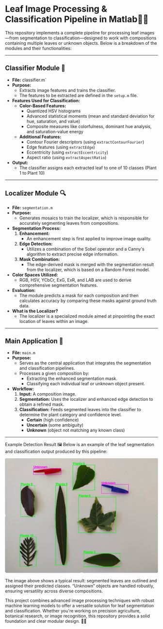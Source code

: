 # Leaf Image Processing & Classification Pipeline in Matlab🍃🤖

This repository implements a complete pipeline for processing leaf images—from segmentation to classification—designed to work with compositions containing multiple leaves or unknown objects. Below is a breakdown of the modules and their functionalities:

---

## Classifier Module 🎯

- **File:** classifier.m`  
- **Purpose:**  
  - Extracts image features and trains the classifier.
  - The features to be extracted are defined in the `setup.m` file.
- **Features Used for Classification:**  
  - **Color-Based Features:**  
    - Quantized HSV histograms  
    - Advanced statistical moments (mean and standard deviation for hue, saturation, and value)  
    - Composite measures like colorfulness, dominant hue analysis, and saturation-value energy  
  - **Additional Features:**  
    - Contour Fourier descriptors (using `extractContourFourier`)
    - Edge features (using `extractEdge`)
    - Eccentricity (using `extractEccentricity`)
    - Aspect ratio (using `extractAspectRatio`)
- **Output:**  
  - The classifier assigns each extracted leaf to one of 10 classes (Plant 1 to Plant 10)

---

## Localizer Module 🔍

- **File:** `segmentation.m`  
- **Purpose:**  
  - Generates mosaics to train the localizer, which is responsible for accurately segmenting leaves from compositions.
- **Segmentation Process:**  
  1. **Enhancement:**  
     - An enhancement step is first applied to improve image quality.
  2. **Edge Detection:**  
     - Utilizes a combination of the Sobel operator and a Canny's algorithm to extract precise edge information.
  3. **Mask Combination:**  
     - The edge-derived mask is merged with the segmentation result from the localizer, which is based on a Random Forest model.
- **Color Spaces Utilized:**  
  - RGB, HSV, YCbCr, ExG, ExR, and LAB are used to derive comprehensive segmentation features.
- **Evaluation:**  
  - The module predicts a mask for each composition and then calculates accuracy by comparing these masks against ground truth data.
- **What is the Localizer?**  
  - The localizer is a specialized module aimed at pinpointing the exact location of leaves within an image.

---

## Main Application 🚀

- **File:** `main.m`  
- **Purpose:**  
  - Serves as the central application that integrates the segmentation and classification pipelines.
  - Processes a given composition by:
    - Extracting the enhanced segmentation mask.
    - Classifying each individual leaf or unknown object present.
- **Workflow:**  
  1. **Input:** A composition image.
  2. **Segmentation:** Uses the localizer and enhanced edge detection to obtain a refined mask.
  3. **Classification:** Feeds segmented leaves into the classifier to determine the plant category and confidence level.
        - **Certain** (high confidence)
        - **Uncertain** (some ambiguity)
        - **Unknown** (object not matching any known class)
---

Example Detection Result 🖼️
Below is an example of the leaf segmentation and classification output produced by this pipeline:

<p align="center"> <img src="src/detection_example.png" alt="Example of leaf segmentation and classification" width="550"/> </p>
The image above shows a typical result: segmented leaves are outlined and assigned their predicted classes. “Unknown” objects are handled robustly, ensuring versatility across diverse compositions.



This project combines advanced image processing techniques with robust machine learning models to offer a versatile solution for leaf segmentation and classification. Whether you're working on precision agriculture, botanical research, or image recognition, this repository provides a solid foundation and clear modular design. 
🌿✨
